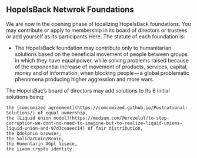## HopeIsBack Netwrok Foundations

We are now in the opening phase of localizing HopeIsBack foundations. You may contribute or apply to membership in its board of directors or trustees or add yourself as its participants Here. The statute of each foundation is:
- The HopeIsBack foundation may contribute only to humanitarian solutions based on the beneficial movement of people between groups in which they have equal power, while solving problems raised because of the exponential increase of movement of products, services, capital, money and of information, when blocking people — a global problematic phenomena producing higher aggression and more wars.

The HopeIsBac’s board of directors may add solutions to Its 6 initial solutions being:

    the [comcomized agreement](https://comcomized.github.io/Postnational-Solutions/) of equal ownership,
    the [Liquid union model](https://medium.com/@erezelul/to-stop-corruption-we-dont-no-need-to-imagine-but-to-realize-liquid-unions-liquid-union-and-97d3ceaeec14) of fair distribution,
    the Qdolphin browser,
    the SolidarCoin/Rcoin,
    the Humentarin AGpl lisece,
    the iiaom crypto identity.
